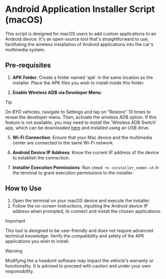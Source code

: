 # Android Application Installer Script (macOS)

This script is designed for macOS users to add custom applications to an Android device. It's an open-source tool that's straightforward to use, facilitating the wireless installation of Android applications into the car's multimedia system.

## Pre-requisites

1. **APK Folder**: Create a folder named 'apk' in the same location as the installer. Place the APK files you wish to install inside this folder.

2. **Enable Wireless ADB via Developer Menu**:
> [!TIP]
> On BYD vehicles, navigate to Settings and tap on "Restore" 10 times to reveal the developer menu. Then, activate the wireless ADB option. If this feature is not available, you may need to install the 'Wireless ADB Switch' app, which can be downloaded [here](https://workupload.com/file/RsgTzvRKe6S) and installed using an USB drive.

5. **Wi-Fi Connection**: Ensure that your Mac device and the multimedia center are connected to the same Wi-Fi network.

6. **Android Device IP Address**: Know the current IP address of the device to establish the connection.

7. **Installer Execution Permissions**: Run `chmod +x <installer_name>.sh` in the terminal to grant execution permissions to the installer.

## How to Use

1. Open the terminal on your macOS device and execute the installer.
2. Follow the on-screen instructions, inputting the Android device IP address when prompted, to connect and install the chosen applications.

> [!IMPORTANT]
> This tool is designed to be user-friendly and does not require advanced technical knowledge.
> Verify the compatibility and safety of the APK applications you wish to install.

> [!WARNING]
> Modifying the a headunit software may impact the vehicle's warranty or functionality. It is advised to proceed with caution and under your own responsibility.
